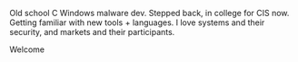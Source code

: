 Old school C Windows malware dev.
Stepped back, in college for CIS now. Getting familiar with new tools + languages.
I love systems and their security, and markets and their participants. 

Welcome

<!---
cchummer/cchummer is a ✨ special ✨ repository because its `README.md` (this file) appears on your GitHub profile.
You can click the Preview link to take a look at your changes.
--->
